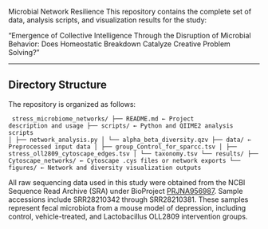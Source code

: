Microbial Network Resilience
This repository contains the complete set of data, analysis scripts, and visualization results for the study:

“Emergence of Collective Intelligence Through the Disruption of Microbial Behavior: Does Homeostatic Breakdown Catalyze Creative Problem Solving?”

---

## Directory Structure

The repository is organized as follows:

<code> stress_microbiome_networks/
├── README.md ← Project description and usage
├── scripts/ ← Python and QIIME2 analysis scripts
│ ├── network_analysis.py
│ └── alpha_beta_diversity.qzv
├── data/ ← Preprocessed input data
│ ├── group_Control_for_sparcc.tsv
│ ├── stress_oll2809_cytoscape_edges.tsv
│ └── taxonomy.tsv
└── results/
├── Cytoscape_networks/ ← Cytoscape .cys files or network exports
└── figures/ ← Network and diversity visualization outputs
</code>


All raw sequencing data used in this study were obtained from the NCBI Sequence Read Archive (SRA) under BioProject [PRJNA956987](https://www.ncbi.nlm.nih.gov/bioproject/956987). Sample accessions include SRR28210342 through SRR28210381. These samples represent fecal microbiota from a mouse model of depression, including control, vehicle-treated, and Lactobacillus OLL2809 intervention groups.


